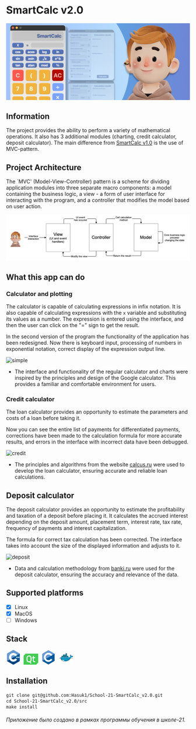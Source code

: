 # **SmartCalc v2.0**

![misssshaaaa](misc/images/misssshaaaa.jpg)

## **Information**

The project provides the ability to perform a variety of mathematical operations. It also has 3 additional modules (charting, credit calculator, deposit calculator). The main difference from [SmartCalc v1.0](https://github.com/Hasuk1/School-21-SmartCalc_v1.0) is the use of MVC-pattern.


## **Project Architecture**

The `MVC' (Model-View-Controller) pattern is a scheme for dividing application modules into three separate macro components: a model containing the business logic, a view - a form of user interface for interacting with the program, and a controller that modifies the model based on user action.

![MVC](misc/images/MVC-Process.png)

## **What this app can do**

### **Calculator and plotting** 

The calculator is capable of calculating expressions in infix notation. 
It is also capable of calculating expressions with the `x` variable and substituting its values as a number.
The expression is entered using the interface, and then the user can click on the "=" sign to get the result.

In the second version of the program the functionality of the application has been redesigned. Now there is keyboard input, processing of numbers in exponential notation, correct display of the expression output line. 

![simple](misc/images/simple.gif)

- The interface and functionality of the regular calculator and charts were inspired by the principles and design of the Google calculator. This provides a familiar and comfortable environment for users.

### **Credit calculator**

The loan calculator provides an opportunity to estimate the parameters and costs of a loan before taking it.

Now you can see the entire list of payments for differentiated payments, corrections have been made to the calculation formula for more accurate results, and errors in the interface with incorrect data have been debugged.

![credit](misc/images/credit.gif)

- The principles and algorithms from the website [calcus.ru](https://calcus.ru/kreditnyj-kalkulyator) were used to develop the loan calculator, ensuring accurate and reliable loan calculations.

## **Deposit calculator** 

The deposit calculator provides an opportunity to estimate the profitability and taxation of a deposit before placing it. It calculates the accrued interest depending on the deposit amount, placement term, interest rate, tax rate, frequency of payments and interest capitalization.

The formula for correct tax calculation has been corrected. The interface takes into account the size of the displayed information and adjusts to it.

![deposit](misc/images/deposit.gif)

- Data and calculation methodology from [banki.ru](https://www.banki.ru/services/calculators/deposits/) were used for the deposit calculator, ensuring the accuracy and relevance of the data.

## **Supported platforms**

- [x] Linux
- [x] MacOS
- [ ] Windows

## **Stack**

<div>
    <img src="https://github.com/devicons/devicon/blob/master/icons/cplusplus/cplusplus-original.svg" title="CPLUS" alt="CPLUS" width="40" height="40"/>&nbsp;
    <img src="https://github.com/Hasuk1/School-21-3DViewer_v2.0/blob/main/misc/qt_logo.png" title="CPLUS" alt="CPLUS" width="40" height="30"/>&nbsp;
    <img src="https://github.com/devicons/devicon/blob/master/icons/c/c-original.svg" title="C" alt="C" width="40" height="40"/>&nbsp;
    <img src="https://github.com/devicons/devicon/blob/master/icons/docker/docker-original.svg" title="docker" alt="docker" width="40" height="40"/>
</div>

## **Installation** 

```shell
git clone git@github.com:Hasuk1/School-21-SmartCalc_v2.0.git
cd School-21-SmartCalc_v2.0/src
make install
```

###### Приложение было создано в рамках программы обучения в школе-21.
